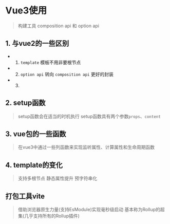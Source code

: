 # Vue3使用

> 构建工具
> composition api 和 option api

## 1. 与vue2的一些区别

- 1. `template` 模板不用非要根节点
- 2. `option api` 转向 `composition api` 更好的封装
- 3. 


## 2. setup函数

> setup函数会在适当的时机执行
> setup函数具有两个参数`props`、`content`

## 3. vue包的一些函数

> 在vue3中通过一些列函数来实现监听属性、计算属性和生命周期函数

## 4. template的变化

> 支持多根节点
> 静态属性提升
> 预字符串化


## 打包工具vite

> 借助浏览器原生力量(支持EsModule)实现毫秒级启动
> 基本称为Rollup的超集(几乎支持所有的Rollup插件)